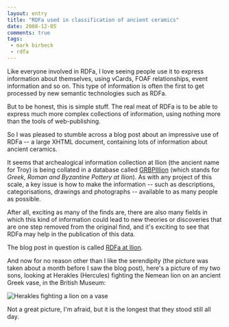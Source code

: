 ```yaml
---
layout: entry
title: "RDFa used in classification of ancient ceramics"
date: 2008-12-05
comments: true
tags:
 - mark birbeck
 - rdfa
---
```

Like everyone involved in RDFa, I love seeing people use it to express
information about themselves, using vCards, FOAF relationships, event
information and so on. This type of information is often the first to get
processed by new semantic technologies such as RDFa.

<!-- more -->

  
But to be honest, this is simple stuff. The real meat of RDFa is to be able to
express much more complex collections of information, using nothing more than
the tools of web-publishing.

  
So I was pleased to stumble across a blog post about an impressive use of RDFa
-- a large XHTML document, containing lots of information about ancient
ceramics.

  
It seems that archealogical information collection at Ilion (the ancient name
for Troy) is being collated in a database called
[GRBPIllion](http://classics.uc.edu/troy/grbpottery/) (which stands for
_Greek, Roman and Byzantine Pottery at Ilion_). As with any project of this
scale, a key issue is how to make the information -- such as descriptions,
categorisations, drawings and photographs -- available to as many people as
possible.

  
After all, exciting as many of the finds are, there are also many fields in
which this kind of information could lead to new theories or discoveries that
are one step removed from the original find, and it's exciting to see that
RDFa may help in the publication of this data.

  
The blog post in question is called [RDFa at
Ilion](http://mediterraneanceramics.blogspot.com/2008/12/rdfa-at-ilion.html).

  
And now for no reason other than I like the serendipity (the picture was taken
about a month before I saw the blog post), here's a picture of my two sons,
looking at Herakles (Hercules) fighting the Nemean lion on an ancient Greek
vase, in the British Museum:

  
![Herakles fighting a lion on a vase](/files/IMG_0086.jpg)

  
Not a great picture, I'm afraid, but it is the longest that they stood still
all day.

